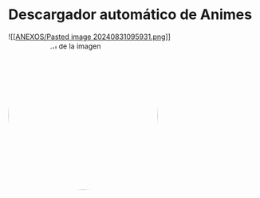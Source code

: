 # Descargador automático de Animes
![[[ANEXOS/Pasted image 20240831095931.png](https://i.pinimg.com/564x/fb/8c/c1/fb8cc1317fa7894f08dd1b2232a76dc2.jpg)]]
<img src="https://i.pinimg.com/564x/fb/8c/c1/fb8cc1317fa7894f08dd1b2232a76dc2.jpg" alt="Descripción de la imagen" style="border-radius: 50%; width: 300px; height: 300px; margin-right: 20px;">
